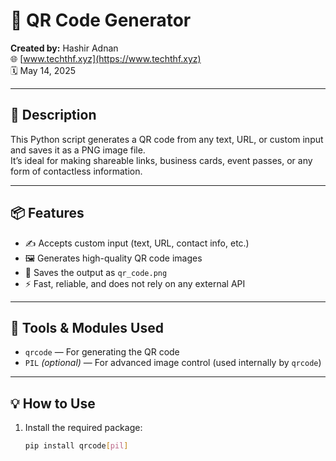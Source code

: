 # 📄 QR Code Generator

**Created by:** Hashir Adnan  
🌐 [www.techthf.xyz](https://www.techthf.xyz)  
🗓️ May 14, 2025

---

## 🧠 Description

This Python script generates a QR code from any text, URL, or custom input and saves it as a PNG image file.  
It’s ideal for making shareable links, business cards, event passes, or any form of contactless information.

---

## 📦 Features

- ✍️ Accepts custom input (text, URL, contact info, etc.)  
- 🖼️ Generates high-quality QR code images  
- 💾 Saves the output as `qr_code.png`  
- ⚡ Fast, reliable, and does not rely on any external API

---

## 🧰 Tools & Modules Used

- `qrcode` — For generating the QR code  
- `PIL` *(optional)* — For advanced image control (used internally by `qrcode`)

---

## 💡 How to Use

1. Install the required package:
   ```bash
   pip install qrcode[pil]
